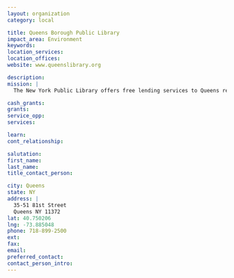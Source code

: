 ```yaml
---
layout: organization
category: local

title: Queens Borough Public Library
impact_area: Environment
keywords: 
location_services: 
location_offices: 
website: www.queenslibrary.org

description: 
mission: |
  The New York Public Library offers free lending services to Queens residents.

cash_grants: 
grants: 
service_opp: 
services: 

learn: 
cont_relationship: 

salutation: 
first_name: 
last_name: 
title_contact_person: 

city: Queens
state: NY
address: |
  35-51 81st Street     
  Queens NY 11372
lat: 40.750206
lng: -73.885048
phone: 718-899-2500
ext: 
fax: 
email: 
preferred_contact: 
contact_person_intro: 
---
```

